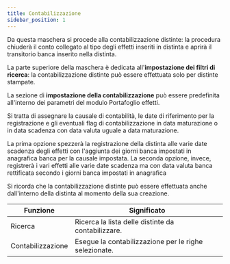 ```yaml
---
title: Contabilizzazione
sidebar_position: 1
---
```


Da questa maschera si procede alla contabilizzazione distinte: la procedura chiuderà il conto collegato al tipo degli effetti inseriti in distinta e aprirà il transitorio banca inserito nella distinta.

La parte superiore della maschera è dedicata all'**impostazione dei filtri di ricerca**: la contabilizzazione distinte può essere effettuata solo per distinte stampate.

La sezione di **impostazione della contabilizzazione** può essere predefinita all'interno dei parametri del modulo Portafoglio effetti. 

Si tratta di assegnare la causale di contabilità, le date di riferimento per la registrazione e gli eventuali flag di contabilizzazione in data maturazione o in data scadenza con data valuta uguale a data maturazione. 

La prima opzione spezzerà la registrazione della distinta alle varie date scadenza degli effetti con l'aggiunta dei giorni banca impostati in anagrafica banca per la causale impostata. 
La seconda opzione, invece, registrerà i vari effetti alle varie date scadenza ma con data valuta banca rettificata secondo i giorni banca impostati in anagrafica

Si ricorda che la contabilizzazione distinte può essere effettuata anche dall'interno della distinta al momento della sua creazione.




| Funzione | Significato |
| --- | --- |
| Ricerca | Ricerca la lista delle distinte da contabilizzare. |
| Contabilizzazione | Esegue la contabilizzazione per le righe selezionate. |






